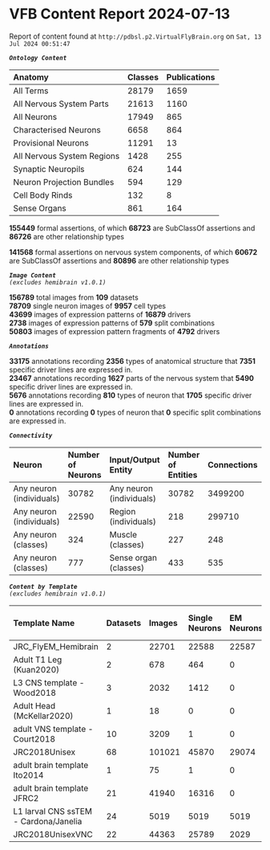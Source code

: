 
VFB Content Report 2024-07-13
=============================


Report of content found at ``http://pdbsl.p2.VirtualFlyBrain.org`` on ``Sat, 13 Jul 2024 00:51:47``  
  
***``Ontology Content``***  

|Anatomy|Classes|Publications|
| :--- | :--- | :--- |
|All Terms|28179|1659|
|All Nervous System Parts|21613|1160|
|All Neurons|17949|865|
|Characterised Neurons|6658|864|
|Provisional Neurons|11291|13|
|All Nervous System Regions|1428|255|
|Synaptic Neuropils|624|144|
|Neuron Projection Bundles|594|129|
|Cell Body Rinds|132|8|
|Sense Organs|861|164|
  
  
**155449** formal assertions, of which **68723** are SubClassOf assertions and **86726** are other relationship types  
  
**141568** formal assertions on nervous system components, of which **60672** are SubClassOf assertions and **80896** are other relationship types  
  
***``Image Content``***  
*``(excludes hemibrain v1.0.1)``*  
  
**156789** total images from **109** datasets  
**78709** single neuron images of **9957** cell types  
**43699** images of expression patterns of **16879** drivers  
**2738** images of expression patterns of **579** split combinations  
**50803** images of expression pattern fragments of **4792** drivers  
  
***``Annotations``***  
  
**33175** annotations recording **2356** types of anatomical structure that **7351** specific driver lines are expressed in.  
**23467** annotations recording **1627** parts of the nervous system that **5490** specific driver lines are expressed in.  
**5676** annotations recording **810** types of neuron that **1705** specific driver lines are expressed in.  
**0** annotations recording **0** types of neuron that **0** specific split combinations are expressed in.  
  
***``Connectivity``***  

|Neuron|Number of Neurons|Input/Output Entity|Number of Entities|Connections|
| :--- | :--- | :--- | :--- | :--- |
|Any neuron (individuals)|30782|Any neuron (individuals)|30782|3499200|
|Any neuron (individuals)|22590|Region (individuals)|218|299710|
|Any neuron (classes)|324|Muscle (classes)|227|248|
|Any neuron (classes)|777|Sense organ (classes)|433|535|
  
  
  
***``Content by Template``***  
*``(excludes hemibrain v1.0.1)``*  

|Template Name|Datasets|Images|Single Neurons|EM Neurons|Full Expression Patterns|Split Expression Patterns|Partial Expression Patterns|Painted domains|
| :--- | :--- | :--- | :--- | :--- | :--- | :--- | :--- | :--- |
|JRC_FlyEM_Hemibrain|2|22701|22588|22587|0|0|0|114|
|Adult T1 Leg (Kuan2020)|2|678|464|0|0|0|0|4|
|L3 CNS template - Wood2018|3|2032|1412|0|0|0|1773|255|
|Adult Head (McKellar2020)|1|18|0|0|0|0|0|0|
|adult VNS template - Court2018|10|3209|1|0|3185|486|0|22|
|JRC2018Unisex|68|101021|45870|29074|32160|1633|38796|46|
|adult brain template Ito2014|1|75|1|0|0|0|0|75|
|adult brain template JFRC2|21|41940|16316|0|25272|600|16127|58|
|L1 larval CNS ssTEM - Cardona/Janelia|24|5019|5019|5019|0|0|0|0|
|JRC2018UnisexVNC|22|44363|25789|2029|8314|625|10240|23780|
  
